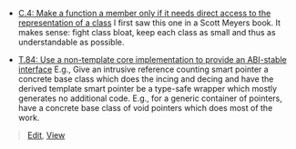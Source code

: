 
* [C.4: Make a function a member only if it needs direct access to the representation of a class](https://github.com/isocpp/CppCoreGuidelines/blob/master/CppCoreGuidelines.md#Rc-member)
  I first saw this one in a Scott Meyers book.
  It makes sense: fight class bloat, keep each class as small and thus as understandable as possible.
  
* [T.84: Use a non-template core implementation to provide an ABI-stable interface](https://github.com/isocpp/CppCoreGuidelines/blob/master/CppCoreGuidelines.md#Rt-abi)
  E.g., Give an intrusive reference counting smart pointer a concrete base class which does the incing and decing
  and have the derived template smart pointer be a type-safe wrapper which mostly generates no additional code.
  E.g., for a generic container of pointers, have a concrete base class of void pointers which does most of the work.

> [Edit](https://github.com/ahcox/ahcox.com/edit/master/cpp/cpp-core-guidelines.md), [View](http://ahcox.com/cpp/cpp-core-guidelines/)
